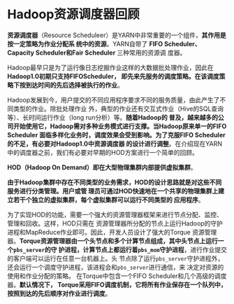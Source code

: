 Hadoop资源调度器回顾
===================================================================================
**资源调度器**（Resource Scheduleer）是YARN中非常重要的一个组件，**其作用是按一定策略为作业分配系
统中的资源**。YARN自带了 **FIFO Scheduler、Capacity  Scheduler和Fair Scheduler** 三种常用的资源调
度器。

Hadoop最早只是为了运行像日志挖掘作业这样的大数据批处理作业，因此在 **Hadoop1.0初期只支持FIFOScheduler，
即先来先服务的调度策略。在该调度策略下按到达时间的先后选择被执行的作业**。

Hadoop发展到今，用户提交的不同应用程序要求不同的服务质量，由此产生了不同类型的作业。除批处理作业
外，典型的作业还有交互式作业（Hive的SQL查询等）、长时间运行作业（long run分析）等。**随着Hadoop的
普及，越来越多的公司开始使用它，Hadoop需对多种业务模式进行支撑。当Hadoop原来单一的FIFO Scheduler
面临多样化业务时，调度效果会受到影响。为了克服FIFO Scheduler的不足，有必要对Hadoop1.0中资源调度器
的设计进行调整**。在介绍现在YARN中的调度器之前，我们有必要对早期的HOD方案进行一个简单的回顾。

**HOD（Hadoop On Demand）即在大型物理集群内部提供虚拟集群**。

**由于Hadoop集群中存在不同类型的业务需求，HOD的设计思路就是对这些不同服务进行分类管理。用户或管
理员可通过HOD快速地在一个共享的物理集群上建立若干个独立的虚拟集群，每个虚拟集群可以运行不同类型的
应用程序**。

为了实现HOD的功能，需要一个强大的资源管理器框架来进行节点分配、监控、管理和回收。这样，HOD只需在
资源管理器所分配的节点上运行Hadoop的守护进程和MapReduce作业即可。因此，开发人员设计了强大的Torque
资源管理器。**Torque资源管理器由一个头节点和多个计算节点组成，其中头节点上运行一个`pbs_server`的守
护进程，计算节点上都运行着`pbs_mom`守护进程**，进行作业提交的客户端可以运行在任意一台机器上。头
节点除了运行`pbs_server`守护进程外，还会运行一个调度守护进程，该进程会和`pbs_server`进行通信，来
决定对资源的使用和作业分配的策略。 在Torque中包含一个FIFO Scheduler和几个高级的调度器。**默认情况下，
Torque采用FIFO调度机制，它将所有作业保存在一个队列中，按照到达的先后顺序对作业进行调度**。






